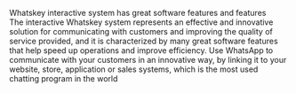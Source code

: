 Whatskey interactive system has great software features and features <br>
The interactive Whatskey system represents an effective and innovative solution for communicating with customers and improving the quality of service provided, and it is characterized by many great software features that help speed up operations and improve efficiency.
Use WhatsApp to communicate with your customers in an innovative way, by linking it to your website, store, application or sales systems, which is the most used chatting program in the world
